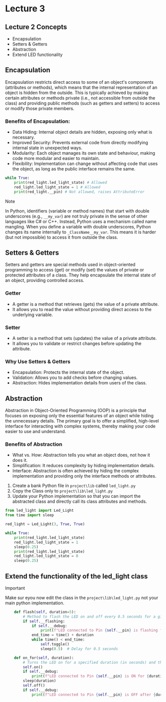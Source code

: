 # Lecture 3

## Lecture 2 Concepts
- Encapsulation
- Setters & Getters
- Abstraction
- Extend LED functionality

## Encapsulation
Encapsulation restricts direct access to some of an object's components (attributes or methods), which means that the internal representation of an object is hidden from the outside. This is typically achieved by making certain attributes or methods private (i.e., not accessible from outside the class) and providing public methods (such as getters and setters) to access or modify those private members.

### Benefits of Encapsulation:

- Data Hiding: Internal object details are hidden, exposing only what is necessary.
- Improved Security: Prevents external code from directly modifying internal state in unexpected ways.
- Modularity: Each object manages its own state and behaviour, making code more modular and easier to maintain.
- Flexibility: Implementation can change without affecting code that uses the object, as long as the public interface remains the same.

```python
while True:
    print(red_light.led_light_state) # Allowed
    red_light.led_light_state = 1 # Allowed
    print(red_light.__pin) # Not allowed, raises AttributeError
```
> [!Note]
> In Python, identifiers (variable or method names) that start with double underscores (e.g., `__my_var`) are not truly private in the sense of other languages like C# or C++. Instead, Python uses a mechanism called name mangling. When you define a variable with double underscores, Python changes its name internally to `_ClassName__my_var`. This means it is harder (but not impossible) to access it from outside the class.

## Setters & Getters

Setters and getters are special methods used in object-oriented programming to access (get) or modify (set) the values of private or protected attributes of a class. They help encapsulate the internal state of an object, providing controlled access.

### Getter

- A getter is a method that retrieves (gets) the value of a private attribute.
- It allows you to read the value without providing direct access to the underlying variable.

### Setter

- A setter is a method that sets (updates) the value of a private attribute.
- It allows you to validate or restrict changes before updating the attribute.

### Why Use Setters & Getters
- Encapsulation: Protects the internal state of the object.
- Validation: Allows you to add checks before changing values.
- Abstraction: Hides implementation details from users of the class.

## Abstraction

Abstraction in Object-Oriented Programming (OOP) is a principle that focuses on exposing only the essential features of an object while hiding the unnecessary details. The primary goal is to offer a simplified, high-level interface for interacting with complex systems, thereby making your code easier to use and understand.

### Benefits of Abstraction

- What vs. How: Abstraction tells you what an object does, not how it does it.
- Simplification: It reduces complexity by hiding implementation details.
- Interface: Abstraction is often achieved by hiding the complex implementation and providing only the interface methods or attributes.

1. Create a bank Python file in `project\lib` called `led_light.py`
2. Copy the Class only to `project\lib\led_light.py`
3. Update your Python implementation so that you can import the abstracted class and directly call its class attributes and methods.

```Python
from led_light import Led_Light
from time import sleep

red_light = Led_Light(3, True, True)

while True:
    print(red_light.led_light_state)
    red_light.led_light_state = 1
    sleep(0.25)
    print(red_light.led_light_state)
    red_light.led_light_state = 0
    sleep(0.25)
```

## Extend the functionality of the led_light class

> [!Important]
> Make sur eyou now edit the class in the `project\lib\led_light.py` not your main python implementation.

```python
    def flash(self, duration=5):
        # Method to flash the LED on and off every 0.5 seconds for a given duration
        if self.__flashing:
            if self.__debug:
                print(f"LED connected to Pin {self.__pin} is flashing for {duration} seconds")
            end_time = time() + duration
            while time() < end_time:
                self.toggle()
                sleep(0.5)  # Delay for 0.5 seconds

    def on_for(self, duration):
        # Turns the LED on for a specified duration (in seconds) and then turns it off.
        self.on()
        if self.__debug:
            print(f"LED connected to Pin {self.__pin} is ON for {duration} seconds")
        sleep(duration)
        self.off()
        if self.__debug:
            print(f"LED connected to Pin {self.__pin} is OFF after {duration} seconds")
```
